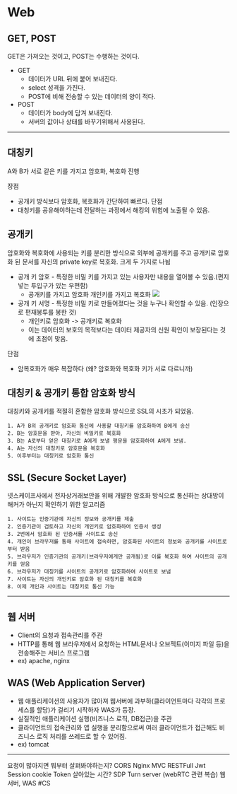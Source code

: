# Web

## GET, POST
GET은 가져오는 것이고, POST는 수행하는 것이다.
- GET
	- 데이터가 URL 뒤에 붙어 보내진다.
	- select 성격을 가진다. 
	- POST에 비해 전송할 수 있는 데이터의 양이 적다.
- POST
	- 데이터가 body에 담겨 보내진다.
	- 서버의 값이나 상태를 바꾸기위해서 사용된다.

- - - -

## 대칭키
A와 B가 서로 같은 키를 가지고 암호화, 복호화 진행

장점
- 공개키 방식보다 암호화, 복호화가 간단하여 빠르다.
단점
- 대칭키를 공유해야하는데 전달하는 과정에서 해킹의 위험에 노출될 수 있음.

## 공개키
암호화와 복호화에 사용되는 키를 분리한 방식으로 외부에 공개키를 주고 공개키로 암호화 된 문서를 자신의 private key로 복호화.
크게 두 가지로 나뉨
- 공개 키 암호 - 특정한 비밀 키를 가지고 있는 사용자만 내용을 열어볼 수 있음.(편지 넣는 투입구가 있는 우편함)
	- 공개키를 가지고 암호화 개인키를 가지고 복호화
![](Web/IMG_A1483E0656EE-1.jpeg)
- 공개 키 서명 - 특정한 비밀 키로 만들어졌다는 것을 누구나 확인할 수 있음. (인장으로 편재봉투를 봉한 것)
	- 개인키로 암호화 -> 공개키로 복호화
	- 이는 데이터의 보호의 목적보다는 데이터 제공자의 신원 확인이 보장된다는 것에 초점이 맞음.

단점
- 암복호화가 매우 복잡하다 (왜? 암호화와 복호화 키가 서로 다르니까)

## 대칭키 & 공개키 통합 암호화 방식
대칭키와 공개키를 적절히 혼합한 암호화 방식으로 SSL의 시초가 되었음.
```
1. A가 B의 공개키로 암호화 통신에 사용할 대칭키를 암호화하여 B에게 송신
2. B는 암호문을 받아, 자신의 비밀키로 복호화
3. B는 A로부터 얻은 대칭키로 A에게 보낼 평문을 암호화하여 A에게 보냄.
4. A는 자신의 대칭키로 암호문을 복호화
5. 이후부터는 대칭키로 암호화 통신
```

## SSL (Secure Socket Layer)
넷스케이프사에서 전자상거래보안을 위해 개발한 암호화 방식으로 통신하는 상대방이 해커가 아닌지 확인하기 위한 알고리즘
```
1. 사이트는 인증기관에 자신의 정보와 공개키를 제출
2. 인증기관이 검토하고 자신의 개인키로 암호화하여 인증서 생성
3. 2번에서 암호화 된 인증서를 사이트로 송신
4. 개인이 브라우저를 통해 사이트에 접속하면, 암호화된 사이트의 정보와 공개키를 사이트로부터 받음
5. 브라우저가 인증기관의 공개키(브라우저에게만 공개됨)로 이를 복호화 하여 사이트의 공개키를 얻음
6. 브라우저가 대칭키를 사이트의 공개키로 암호화하여 사이트로 보냄
7. 사이트는 자신의 개인키로 암호화 된 대칭키를 복호화
8. 이제 개인과 사이트는 대칭키로 통신 가능
```

- - - -

## 웹 서버
- Client의 요청과 접속관리를 주관
- HTTP를 통해 웹 브라우저에서 요청하는 HTML문서나 오브젝트(이미지 파일 등)을 전송해주는 서비스 프로그램 
- ex) apache, nginx

## WAS (Web Application Server)
- 웹 애플리케이션의 사용자가 많아져 웹서버에 과부하(클라이언트마다 각각의 프로세스를 할당)가 걸리기 시작하자 WAS가 등장.
- 실질적인 애플리케이션 실행(비즈니스 로직, DB접근)을 주관
- 클라이언트의 접속관리와 앱 실행을 분리함으로써 여러 클라이언트가 접근해도 비즈니스 로직 처리를 쓰레드로 할 수 있어짐.
- ex) tomcat

- - - -

요청이 많아지면 뭐부터 살펴봐야하는지?
CORS
Nginx
MVC
RESTFull
Jwt
Session
cookie
Token 살아있는 시간?
SDP
Turn server (webRTC 관련 복습)
웹서버, WAS
#CS